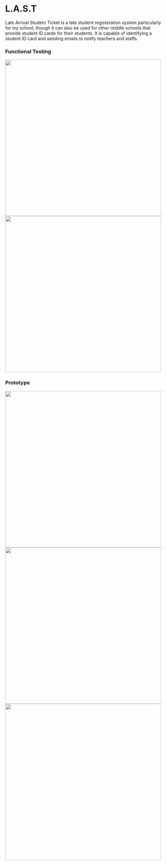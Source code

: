 # L.A.S.T
Late Arrival Student Ticket is a late student registeration system particularly for my school, though it can also be used for other middle schools that provide student ID cards for their students. It is capable of identifying a student ID card and sending emails to notify teachers and staffs.

### Functional Testing

<img src="https://user-images.githubusercontent.com/60567905/184277762-a93c4b8f-5703-455a-b651-99b4d5c421cb.JPG" width="500">
<img src="https://user-images.githubusercontent.com/60567905/184278767-c1b94dfe-a2f6-4fed-a76c-2be17e26a53d.jpg" width="500">

### Prototype

<img src="https://user-images.githubusercontent.com/60567905/184277838-1292a4d6-7b07-4271-8b9d-f0e103b5e602.JPG" width="500">
<img src="https://user-images.githubusercontent.com/60567905/184277915-bb561963-5203-45a6-ba35-9017cd52bc00.JPG" width="500">
<img src="https://user-images.githubusercontent.com/60567905/184277922-999cc24b-9d89-480f-863c-e7ffee1d51c6.JPG" width="500">
